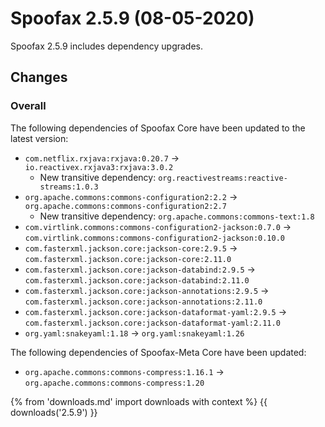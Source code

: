 # Spoofax 2.5.9 (08-05-2020)

Spoofax 2.5.9 includes dependency upgrades.

## Changes

### Overall

The following dependencies of Spoofax Core have been updated to the
latest version:

-   `com.netflix.rxjava:rxjava:0.20.7` -\>
    `io.reactivex.rxjava3:rxjava:3.0.2`
    -   New transitive dependency:
        `org.reactivestreams:reactive-streams:1.0.3`
-   `org.apache.commons:commons-configuration2:2.2` -\>
    `org.apache.commons:commons-configuration2:2.7`
    -   New transitive dependency: `org.apache.commons:commons-text:1.8`
-   `com.virtlink.commons:commons-configuration2-jackson:0.7.0` -\>
    `com.virtlink.commons:commons-configuration2-jackson:0.10.0`
-   `com.fasterxml.jackson.core:jackson-core:2.9.5` -\>
    `com.fasterxml.jackson.core:jackson-core:2.11.0`
-   `com.fasterxml.jackson.core:jackson-databind:2.9.5` -\>
    `com.fasterxml.jackson.core:jackson-databind:2.11.0`
-   `com.fasterxml.jackson.core:jackson-annotations:2.9.5` -\>
    `com.fasterxml.jackson.core:jackson-annotations:2.11.0`
-   `com.fasterxml.jackson.core:jackson-dataformat-yaml:2.9.5` -\>
    `com.fasterxml.jackson.core:jackson-dataformat-yaml:2.11.0`
-   `org.yaml:snakeyaml:1.18` -\> `org.yaml:snakeyaml:1.26`

The following dependencies of Spoofax-Meta Core have been updated:

-   `org.apache.commons:commons-compress:1.16.1` -\>
    `org.apache.commons:commons-compress:1.20`

{% from 'downloads.md' import downloads with context %}
{{ downloads('2.5.9') }}
